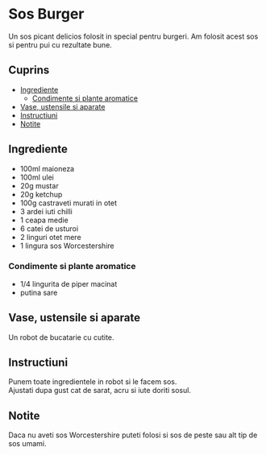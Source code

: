 <!-- omit in toc -->
# Sos Burger 

Un sos picant delicios folosit in special pentru burgeri. Am folosit acest sos si pentru pui cu rezultate bune.

<!-- omit in toc -->
## Cuprins

- [Ingrediente](#ingrediente)
  - [Condimente si plante aromatice](#condimente-si-plante-aromatice)
- [Vase, ustensile si aparate](#vase-ustensile-si-aparate)
- [Instructiuni](#instructiuni)
- [Notite](#notite)

## Ingrediente

- 100ml maioneza
- 100ml ulei
- 20g mustar
- 20g ketchup
- 100g castraveti murati in otet
- 3 ardei iuti chilli
- 1 ceapa medie
- 6 catei de usturoi
- 2 linguri otet mere
- 1 lingura sos Worcestershire

### Condimente si plante aromatice

- 1/4 lingurita de piper macinat
- putina sare

## Vase, ustensile si aparate

Un robot de bucatarie cu cutite.

## Instructiuni

Punem toate ingredientele in robot si le facem sos.  
Ajustati dupa gust cat de sarat, acru si iute doriti sosul.

## Notite

Daca nu aveti sos Worcestershire puteti folosi si sos de peste sau alt tip de sos umami.
